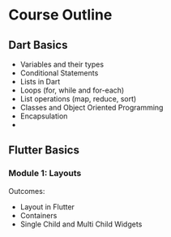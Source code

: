 # Course Outline

## Dart Basics
- Variables and their types
- Conditional Statements
- Lists in Dart
- Loops (for, while and for-each)
- List operations (map, reduce, sort)
- Classes and Object Oriented Programming
- Encapsulation
- 



## Flutter Basics

### Module 1: Layouts
Outcomes: 

- Layout in Flutter
- Containers 
- Single Child and Multi Child Widgets
